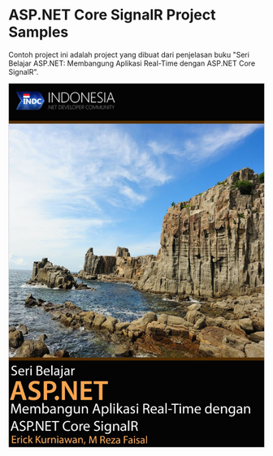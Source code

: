 # ASP.NET Core SignalR Project Samples

Contoh project ini adalah project yang dibuat dari penjelasan buku "Seri Belajar ASP.NET: Membangung Aplikasi Real-Time dengan ASP.NET Core SignalR".

![Seri Belajar ASP.NET: Membangung Aplikasi Real-Time dengan ASP.NET Core SignalR](https://github.com/rezafaisal/ASPNETCoreSignalR/blob/master/images/Capture.JPG)
